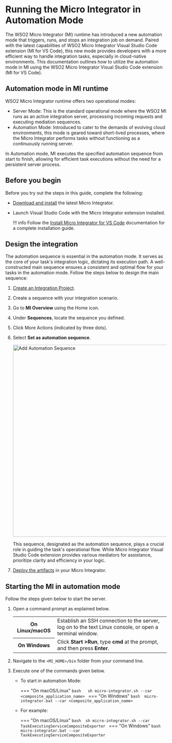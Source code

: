 # Running the Micro Integrator in Automation Mode

The WSO2 Micro Integrator (MI) runtime has introduced a new automation mode that triggers, runs, and stops an integration job on demand. Paired with the latest capabilities of WSO2 Micro Integrator Visual Studio Code extension (MI for VS Code), this new mode provides developers with a more efficient way to handle integration tasks, especially in cloud-native environments. This documentation outlines how to utilize the automation mode in MI using the WSO2 Micro Integrator Visual Studio Code extension (MI for VS Code).

## Automation mode in MI runtime

WSO2 Micro Integrator runtime offers two operational modes:

- Server Mode: This is the standard operational mode where the WSO2 MI runs as an active integration server, processing incoming requests and executing mediation sequences.
- Automation Mode: Introduced to cater to the demands of evolving cloud environments, this mode is geared toward short-lived processes, where the Micro Integrator performs tasks without functioning as a continuously running server.

In Automation mode, MI executes the specified automation sequence from start to finish, allowing for efficient task executions without the need for a persistent server process.

## Before you begin

Before you try out the steps in this guide, complete the following:

- [Download and install]({{base_path}}/install-and-setup/install/installing-mi) the latest Micro Integrator.
- Launch Visual Studio Code with the Micro Integrator extension installed.

    !!! info
        Follow the [Install Micro Integrator for VS Code]({{base_path}}/develop/mi-for-vscode/install-wso2-mi-for-vscode) documentation for a complete installation guide.


## Design the integration

The automation sequence is essential in the automation mode. It serves as the core of your task's integration logic, dictating its execution path. A well-constructed main sequence ensures a consistent and optimal flow for your tasks in the automation mode. Follow the steps below to design the main sequence:

1. [Create an Integration Project]({{base_path}}/develop/create-integration-project).
2. Create a sequence with your integration scenario.
3. Go to **MI Overview** using the Home icon.
4. Under **Sequences**, locate the sequence you defined.
5. Click More Actions (indicated by three dots).
6. Select **Set as automation sequence**.
      
    <img src="{{base_path}}/assets/img/setup-and-install/configure-main-sequence.png" title="Add Automation Sequence" width="600" alt="Add Automation Sequence"/>

    This sequence, designated as the automation sequence, plays a crucial role in guiding the task's operational flow. While Micro Integrator Visual Studio Code extension provides various mediators for assistance, prioritize clarity and efficiency in your logic.

4. [Deploy the artifacts]({{base_path}}/develop/deploy-artifacts) in your Micro Integrator.

## Starting the MI in automation mode

Follow the steps given below to start the server.

1. Open a command prompt as explained below.

      <table>
            <tr>
                  <th>On <b>Linux/macOS</b></td>
                  <td>Establish an SSH connection to the server, log on to the text Linux console, or open a terminal window.</td>
            </tr>
            <tr>
                  <th>On <b>Windows</b></td>
                  <td>Click <b>Start &gt;Run</b>, type <b>cmd</b> at the prompt, and then press <b>Enter</b>.</td>
            </tr>
      </table>     

2. Navigate to the `<MI_HOME>/bin` folder from your command line.
3. Execute one of the commands given below.

    - To start in automation Mode:
        
        === "On macOS/Linux"
            ```bash  
            sh micro-integrator.sh --car <composite_application_name>
            ```
        === "On Windows"
            ```bash 
            micro-integrator.bat --car <composite_application_name>
            ```
        
    - For example:
         
        === "On macOS/Linux"
            ```bash 
            sh micro-integrator.sh --car TaskExecutingServiceCompositeExporter
            ```
        === "On Windows" 
            ```bash 
            micro-integrator.bat --car TaskExecutingServiceCompositeExporter
            ```
        
